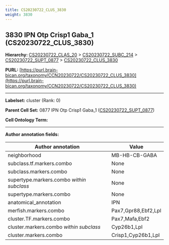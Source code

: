 ```yaml
---
title: CS20230722_CLUS_3830
weight: 3830
---
```

## 3830 IPN Otp Crisp1 Gaba_1 (CS20230722_CLUS_3830)
<b>Hierarchy: </b>
[CS20230722_CLAS_20](../CS20230722_CLAS_20) >
[CS20230722_SUBC_214](../CS20230722_SUBC_214) >
[CS20230722_SUPT_0877](../CS20230722_SUPT_0877) >
[CS20230722_CLUS_3830](../CS20230722_CLUS_3830)

**PURL:** [https://purl.brain-bican.org/taxonomy/CCN20230722/CS20230722_CLUS_3830](https://purl.brain-bican.org/taxonomy/CCN20230722/CS20230722_CLUS_3830)

---


**Labelset:** cluster (Rank: 0)

**Parent Cell Set:** 0877 IPN Otp Crisp1 Gaba_1 ([CS20230722_SUPT_0877](../CS20230722_SUPT_0877))



**Cell Ontology Term:** 

[MARKER GENES.]: #


---

[TRANSFERRED ANNOTATIONS.]: #


[AUTHOR ANNOTATION FIELDS.]: #


**Author annotation fields:**

| Author annotation | Value |
|-------------------|-------|
|neighborhood|MB-HB-CB-GABA|
|subclass.tf.markers.combo|None|
|subclass.markers.combo|None|
|supertype.markers.combo _within subclass_|None|
|supertype.markers.combo|None|
|anatomical_annotation|IPN|
|merfish.markers.combo|Pax7,Gpr88,Ebf2,Lpl|
|cluster.TF.markers.combo|Pax7,Mafa,Ebf2|
|cluster.markers.combo _within subclass_|Cyp26b1,Lpl|
|cluster.markers.combo|Crisp1,Cyp26b1,Lpl|
